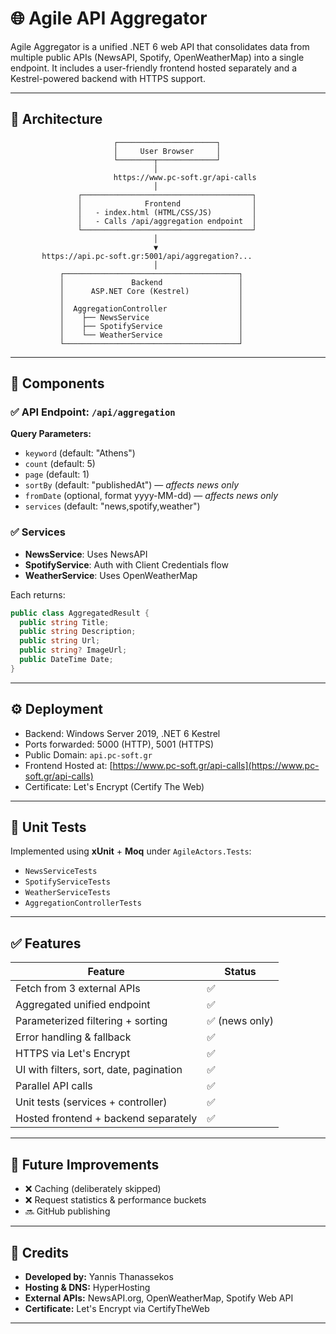 # 🌐 Agile API Aggregator

Agile Aggregator is a unified .NET 6 web API that consolidates data from multiple public APIs (NewsAPI, Spotify, OpenWeatherMap) into a single endpoint. It includes a user-friendly frontend hosted separately and a Kestrel-powered backend with HTTPS support.

---

## 📐 Architecture

```
                       ┌──────────────────────┐
                       │     User Browser     │
                       └────────┬─────────────┘
                                │
                       https://www.pc-soft.gr/api-calls
                                │
               ┌──────────────────────────────────────┐
               │              Frontend                │
               │   - index.html (HTML/CSS/JS)         │
               │   - Calls /api/aggregation endpoint  │
               └──────────────────────────────────────┘
                                │
                                ▼
       https://api.pc-soft.gr:5001/api/aggregation?...
                                │
           ┌───────────────────────────────────────┐
           │               Backend                 │
           │      ASP.NET Core (Kestrel)           │
           │                                       │
           │  AggregationController                │
           │    ├── NewsService                    │
           │    ├── SpotifyService                 │
           │    └── WeatherService                 │
           └───────────────────────────────────────┘
```

---

## 🧩 Components

### ✅ API Endpoint: `/api/aggregation`

**Query Parameters:**

- `keyword` (default: "Athens")
- `count` (default: 5)
- `page` (default: 1)
- `sortBy` (default: "publishedAt") — *affects news only*
- `fromDate` (optional, format yyyy-MM-dd) — *affects news only*
- `services` (default: "news,spotify,weather")

### ✅ Services

- **NewsService**: Uses NewsAPI
- **SpotifyService**: Auth with Client Credentials flow
- **WeatherService**: Uses OpenWeatherMap

Each returns:
```csharp
public class AggregatedResult {
  public string Title;
  public string Description;
  public string Url;
  public string? ImageUrl;
  public DateTime Date;
}
```

---

## ⚙️ Deployment

- Backend: Windows Server 2019, .NET 6 Kestrel
- Ports forwarded: 5000 (HTTP), 5001 (HTTPS)
- Public Domain: `api.pc-soft.gr`
- Frontend Hosted at: [https://www.pc-soft.gr/api-calls](https://www.pc-soft.gr/api-calls)
- Certificate: Let's Encrypt (Certify The Web)

---

## 🧪 Unit Tests

Implemented using **xUnit** + **Moq** under `AgileActors.Tests`:

- `NewsServiceTests`
- `SpotifyServiceTests`
- `WeatherServiceTests`
- `AggregationControllerTests`

---

## ✅ Features

| Feature                                      | Status  |
|---------------------------------------------|---------|
| Fetch from 3 external APIs                  | ✅      |
| Aggregated unified endpoint                 | ✅      |
| Parameterized filtering + sorting           | ✅ (news only) |
| Error handling & fallback                   | ✅      |
| HTTPS via Let's Encrypt                     | ✅      |
| UI with filters, sort, date, pagination     | ✅      |
| Parallel API calls                          | ✅      |
| Unit tests (services + controller)          | ✅      |
| Hosted frontend + backend separately        | ✅      |

---

## 🧠 Future Improvements

- ❌ Caching (deliberately skipped)
- ❌ Request statistics & performance buckets
- 🔜 GitHub publishing

---

## 🙌 Credits

- **Developed by:** Yannis Thanassekos
- **Hosting & DNS:** HyperHosting
- **External APIs:** NewsAPI.org, OpenWeatherMap, Spotify Web API
- **Certificate:** Let's Encrypt via CertifyTheWeb

---